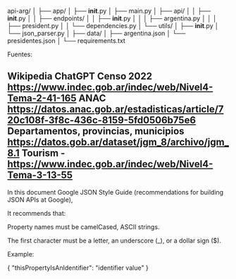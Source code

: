api-arg/
│
├── app/
│ ├── **init**.py
│ ├── main.py
│ ├── api/
│ │ ├── **init**.py
│ │ ├── endpoints/
│ │ ├── **init**.py
│ │ │ ├── argentina.py
│ │ │ ├── president.py
│ │ └── dependencies.py
│ └── utils/
│ ├── **init**.py
│ └── json_parser.py
│
├── data/
│ ├── argentina.json
│ └── presidentes.json
│
└── requirements.txt

Fuentes:

Wikipedia
ChatGPT
Censo 2022 https://www.indec.gob.ar/indec/web/Nivel4-Tema-2-41-165
ANAC https://datos.anac.gob.ar/estadisticas/article/720c108f-3f8c-436c-8159-5fd0506b75e6
Departamentos, provincias, municipios https://datos.gob.ar/dataset/jgm_8/archivo/jgm_8.1
Tourism - https://www.indec.gob.ar/indec/web/Nivel4-Tema-3-13-55
--

In this document Google JSON Style Guide (recommendations for building JSON APIs at Google),

It recommends that:

Property names must be camelCased, ASCII strings.

The first character must be a letter, an underscore (\_), or a dollar sign ($).

Example:

{
"thisPropertyIsAnIdentifier": "identifier value"
}
